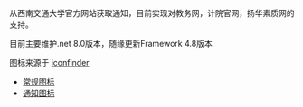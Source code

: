 从西南交通大学官方网站获取通知，目前实现对教务网，计院官网，扬华素质网的支持。

目前主要维护.net 8.0版本，随缘更新Framework 4.8版本

图标来源于 [iconfinder](https://www.iconfinder.com/) 

- [常规图标](https://www.iconfinder.com/icons/5173002/alarm_alert_bell_internet_notice_notification_security_icon)
- [通知图标](https://www.iconfinder.com/icons/3993856/alert_bell_notice_notifications_notify_icon)